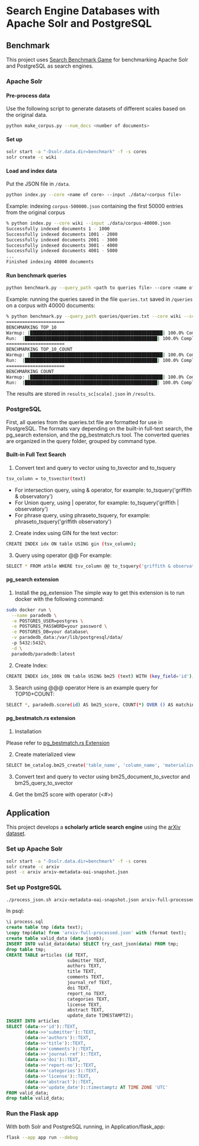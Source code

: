 # Search Engine Databases with Apache Solr and PostgreSQL

## Benchmark
This project uses [Search Benchmark Game](https://github.com/quickwit-oss/search-benchmark-game) for benchmarking Apache Solr and PostgreSQL as search engines.

### Apache Solr 
#### Pre-process data
Use the following script to generate datasets of different scales based on the original data.
```bash
python make_corpus.py --num_docs <number of documents>
```

#### Set up
```bash
solr start -a "-Dsolr.data.dir=benchmark" -f -s cores
solr create -c wiki
```

#### Load and index data
Put the JSON file in <code>/data</code>.
```bash
python index.py --core <name of core> --input ./data/<corpus file>
```
Example: indexing <code>corpus-500000.json</code> containing the first 50000 entries from the original corpus
```bash
% python index.py --core wiki --input ./data/corpus-40000.json 
Successfully indexed documents 1 - 1000
Successfully indexed documents 1001 - 2000
Successfully indexed documents 2001 - 3000
Successfully indexed documents 3001 - 4000
Successfully indexed documents 4001 - 5000
...
Finished indexing 40000 documents
```

#### Run benchmark queries
```bash
python benchmark.py --query_path <path to queries file> --core <name of core> --scale <size of corpus>
```
Example: running the queries saved in the file <code>queries.txt</code> saved in <code>/queries</code> on a corpus with 40000 documents:
```bash
% python benchmark.py --query_path queries/queries.txt --core wiki --scale 40000
======================
BENCHMARKING TOP_10
Warmup: |██████████████████████████████████████████████████| 100.0% Complete
Run:  |██████████████████████████████████████████████████| 100.0% Complete
======================
BENCHMARKING TOP_10_COUNT
Warmup: |██████████████████████████████████████████████████| 100.0% Complete
Run:  |██████████████████████████████████████████████████| 100.0% Complete
======================
BENCHMARKING COUNT
Warmup: |██████████████████████████████████████████████████| 100.0% Complete
Run:  |██████████████████████████████████████████████████| 100.0% Complete
```
The results are stored in <code>results_sc[scale].json</code> in <code>/results</code>.

### PostgreSQL 
First, all queries from the queries.txt file are formatted for use in PostgreSQL. The formats vary depending on the built-in full-text search, the pg_search extension, and the pg_bestmatch.rs tool. The converted queries are organized in the query folder, grouped by command type.

#### Built-in Full Text Search 

1. Convert text and query to vector using to_tsvector and to_tsquery

```bash
tsv_column = to_tsvector(text)
```
* For intersection query, using & operator, for example: to_tsquery('griffith & observatory')
* For Union query, using | operator, for example: to_tsquery('griffith | observatory')
* For phrase query, using phraseto_tsquery, for example: phraseto_tsquery('griffith observatory')

2. Create index using GIN for the text vector:
```bash
CREATE INDEX idx ON table USING gin (tsv_column);
```

3. Query using operator @@
For example: 
```bash
SELECT * FROM atble WHERE tsv_column @@ to_tsquery('griffith & observatory') ORDER BY ts_rank(tsv_column, to_tsquery('griffith & observatory')) DESC LIMIT 10;
```

#### pg_search extension 

1. Install the pg_extension
The simple way to get this extension is to run docker with the following command: 

```bash
sudo docker run \
  --name paradedb \
  -e POSTGRES_USER=postgres \
  -e POSTGRES_PASSWORD=your password \
  -e POSTGRES_DB=your database\
  -v paradedb_data:/var/lib/postgresql/data/ 
  -p 5432:5432\
  -d \
  paradedb/paradedb:latest
```

2. Create Index: 

```bash
CREATE INDEX idx_100k ON table USING bm25 (text) WITH (key_field='id');
```

3. Search using @@@ operator
Here is an example query for TOP10+COUNT: 
```bash
SELECT *, paradedb.score(id) AS bm25_score, COUNT(*) OVER () AS matching_count FROM table WHERE text @@@ 'griffith & observatory' ORDER BY bm25_score DESC LIMIT 10;
```

#### pg_bestmatch.rs extension

1. Installation 

Please refer to [pg_bestmatch.rs Extension](https://github.com/tensorchord/pg_bestmatch.rs)

2. Create materialized view 

```bash 
SELECT bm_catalog.bm25_create('table_name', 'column_name', 'materialized view name');
```

3. Convert text and query to vector using bm25_document_to_svector and bm25_query_to_svector

4. Get the bm25 score with operator (<#>)

## Application
This project develops a **scholarly article search engine** using the [arXiv dataset](https://www.kaggle.com/datasets/Cornell-University/arxiv).

### Set up Apache Solr
```bash
solr start -a "-Dsolr.data.dir=benchmark" -f -s cores
solr create -c arxiv
post -c arxiv arxiv-metadata-oai-snapshot.json
```

### Set up PostgreSQL
```bash
./process_json.sh arxiv-metadata-oai-snapshot.json arxiv-full-processed.json
```

In psql:
```SQL
\i process.sql
create table tmp (data text);
\copy tmp(data) from 'arxiv-full-processed.json' with (format text);
create table valid_data (data jsonb);
INSERT INTO valid_data(data) SELECT try_cast_json(data) FROM tmp;
drop table tmp;
CREATE TABLE articles (id TEXT,
                       submitter TEXT,
                       authors TEXT,
                       title TEXT,
                       comments TEXT,
                       journal_ref TEXT,
                       doi TEXT,
                       report_no TEXT,
                       categories TEXT,
                       license TEXT,
                       abstract TEXT,
                       update_date TIMESTAMPTZ);
INSERT INTO articles
SELECT (data->>'id')::TEXT,
       (data->>'submitter')::TEXT,
       (data->>'authors')::TEXT,
       (data->>'title')::TEXT,
       (data->>'comments')::TEXT,
       (data->>'journal-ref')::TEXT,
       (data->>'doi')::TEXT,
       (data->>'report-no')::TEXT,
       (data->>'categories')::TEXT,
       (data->>'license')::TEXT,
       (data->>'abstract')::TEXT,
       (data->>'update_date')::timestamptz AT TIME ZONE 'UTC'
FROM valid_data;
drop table valid_data;
```

### Run the Flask app
With both Solr and PostgreSQL running, in Application/flask_app:
```bash
flask --app app run --debug
```
